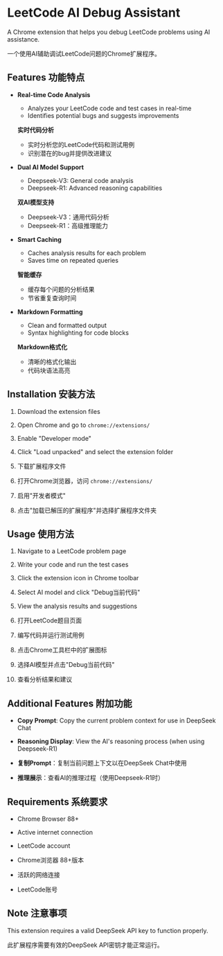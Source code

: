 # LeetCode AI Debug Assistant

A Chrome extension that helps you debug LeetCode problems using AI assistance.

一个使用AI辅助调试LeetCode问题的Chrome扩展程序。

## Features 功能特点

- **Real-time Code Analysis** 
  - Analyzes your LeetCode code and test cases in real-time
  - Identifies potential bugs and suggests improvements
  
  **实时代码分析**
  - 实时分析您的LeetCode代码和测试用例
  - 识别潜在的bug并提供改进建议

- **Dual AI Model Support**
  - Deepseek-V3: General code analysis
  - Deepseek-R1: Advanced reasoning capabilities
  
  **双AI模型支持**
  - Deepseek-V3：通用代码分析
  - Deepseek-R1：高级推理能力

- **Smart Caching**
  - Caches analysis results for each problem
  - Saves time on repeated queries
  
  **智能缓存**
  - 缓存每个问题的分析结果
  - 节省重复查询时间

- **Markdown Formatting**
  - Clean and formatted output
  - Syntax highlighting for code blocks
  
  **Markdown格式化**
  - 清晰的格式化输出
  - 代码块语法高亮

## Installation 安装方法

1. Download the extension files
2. Open Chrome and go to `chrome://extensions/`
3. Enable "Developer mode"
4. Click "Load unpacked" and select the extension folder

1. 下载扩展程序文件
2. 打开Chrome浏览器，访问 `chrome://extensions/`
3. 启用"开发者模式"
4. 点击"加载已解压的扩展程序"并选择扩展程序文件夹

## Usage 使用方法

1. Navigate to a LeetCode problem page
2. Write your code and run the test cases
3. Click the extension icon in Chrome toolbar
4. Select AI model and click "Debug当前代码"
5. View the analysis results and suggestions

1. 打开LeetCode题目页面
2. 编写代码并运行测试用例
3. 点击Chrome工具栏中的扩展图标
4. 选择AI模型并点击"Debug当前代码"
5. 查看分析结果和建议

## Additional Features 附加功能

- **Copy Prompt**: Copy the current problem context for use in DeepSeek Chat
- **Reasoning Display**: View the AI's reasoning process (when using Deepseek-R1)

- **复制Prompt**：复制当前问题上下文以在DeepSeek Chat中使用
- **推理展示**：查看AI的推理过程（使用Deepseek-R1时）

## Requirements 系统要求

- Chrome Browser 88+
- Active internet connection
- LeetCode account

- Chrome浏览器 88+版本
- 活跃的网络连接
- LeetCode账号

## Note 注意事项

This extension requires a valid DeepSeek API key to function properly.

此扩展程序需要有效的DeepSeek API密钥才能正常运行。 